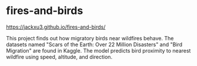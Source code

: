 # fires-and-birds

<https://jackxu3.github.io/fires-and-birds/>

This project finds out how migratory birds near wildfires behave. The datasets named "Scars of the Earth: Over 22 Million Disasters" and "Bird Migration" are found in Kaggle. The model predicts bird proximity to nearest wildfire using speed, altitude, and direction.
